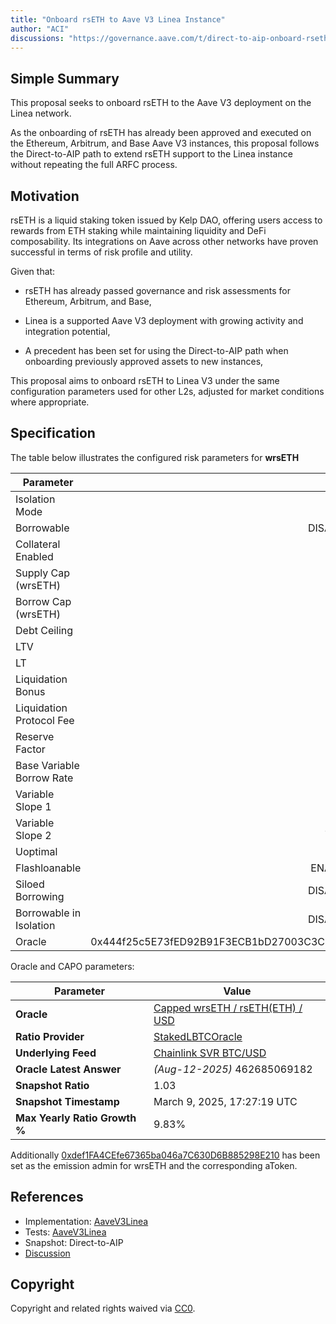 ```yaml
---
title: "Onboard rsETH to Aave V3 Linea Instance"
author: "ACI"
discussions: "https://governance.aave.com/t/direct-to-aip-onboard-rseth-to-aave-v3-linea-instance/22172"
---
```


## Simple Summary

This proposal seeks to onboard rsETH to the Aave V3 deployment on the Linea network.

As the onboarding of rsETH has already been approved and executed on the Ethereum, Arbitrum, and Base Aave V3 instances, this proposal follows the Direct-to-AIP path to extend rsETH support to the Linea instance without repeating the full ARFC process.

## Motivation

rsETH is a liquid staking token issued by Kelp DAO, offering users access to rewards from ETH staking while maintaining liquidity and DeFi composability. Its integrations on Aave across other networks have proven successful in terms of risk profile and utility.

Given that:

- rsETH has already passed governance and risk assessments for Ethereum, Arbitrum, and Base,

- Linea is a supported Aave V3 deployment with growing activity and integration potential,

- A precedent has been set for using the Direct-to-AIP path when onboarding previously approved assets to new instances,

This proposal aims to onboard rsETH to Linea V3 under the same configuration parameters used for other L2s, adjusted for market conditions where appropriate.

## Specification

The table below illustrates the configured risk parameters for **wrsETH**

| Parameter                 |                                      Value |
| ------------------------- | -----------------------------------------: |
| Isolation Mode            |                                      false |
| Borrowable                |                                   DISABLED |
| Collateral Enabled        |                                       true |
| Supply Cap (wrsETH)       |                                        400 |
| Borrow Cap (wrsETH)       |                                          0 |
| Debt Ceiling              |                                      USD 0 |
| LTV                       |                                       70 % |
| LT                        |                                       73 % |
| Liquidation Bonus         |                                       10 % |
| Liquidation Protocol Fee  |                                       10 % |
| Reserve Factor            |                                       45 % |
| Base Variable Borrow Rate |                                        0 % |
| Variable Slope 1          |                                       20 % |
| Variable Slope 2          |                                      300 % |
| Uoptimal                  |                                       45 % |
| Flashloanable             |                                    ENABLED |
| Siloed Borrowing          |                                   DISABLED |
| Borrowable in Isolation   |                                   DISABLED |
| Oracle                    | 0x444f25c5E73fED92B91F3ECB1bD27003C3CDdeE7 |

Oracle and CAPO parameters:

| Parameter                     | Value                                                                                                          |
| ----------------------------- | -------------------------------------------------------------------------------------------------------------- |
| **Oracle**                    | [Capped wrsETH / rsETH(ETH) / USD](https://lineascan.build/address/0x444f25c5E73fED92B91F3ECB1bD27003C3CDdeE7) |
| **Ratio Provider**            | [StakedLBTCOracle](https://lineascan.build/address/0xEEDF0B095B5dfe75F3881Cb26c19DA209A27463a)                 |
| **Underlying Feed**           | [Chainlink SVR BTC/USD](https://lineascan.build/address/0x3c6Cd9Cc7c7a4c2Cf5a82734CD249D7D593354dA)            |
| **Oracle Latest Answer**      | _(Aug-12-2025)_ 462685069182                                                                                   |
| **Snapshot Ratio**            | 1.03                                                                                                           |
| **Snapshot Timestamp**        | March 9, 2025, 17:27:19 UTC                                                                                    |
| **Max Yearly Ratio Growth %** | 9.83%                                                                                                          |

Additionally [0xdef1FA4CEfe67365ba046a7C630D6B885298E210](https://lineascan.build/address/0xdef1FA4CEfe67365ba046a7C630D6B885298E210) has been set as the emission admin for wrsETH and the corresponding aToken.

## References

- Implementation: [AaveV3Linea](https://github.com/bgd-labs/aave-proposals-v3/blob/main/src/20250811_AaveV3Linea_OnboardRsETHToAaveV3LineaInstance/AaveV3Linea_OnboardRsETHToAaveV3LineaInstance_20250811.sol)
- Tests: [AaveV3Linea](https://github.com/bgd-labs/aave-proposals-v3/blob/main/src/20250811_AaveV3Linea_OnboardRsETHToAaveV3LineaInstance/AaveV3Linea_OnboardRsETHToAaveV3LineaInstance_20250811.t.sol)
- Snapshot: Direct-to-AIP
- [Discussion](https://governance.aave.com/t/direct-to-aip-onboard-rseth-to-aave-v3-linea-instance/22172)

## Copyright

Copyright and related rights waived via [CC0](https://creativecommons.org/publicdomain/zero/1.0/).
